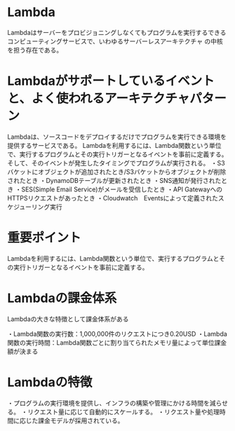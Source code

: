 # Lambda
Lambdaはサーバーをプロビジョニングしなくてもプログラムを実行するできるコンピューティングサービスで、いわゆるサーバーレスアーキテクチャ
の中核を担う存在である。

# Lambdaがサポートしているイベントと、よく使われるアーキテクチャパターン
Lambdaは、ソースコードをデプロイするだけでプログラムを実行できる環境を提供するサービスである。
Lambdaを利用するには、Lambda関数という単位で、実行するプログラムとその実行トリガーとなるイベントを事前に定義する。
そして、そのイベントが発生したタイミングでプログラムが実行される。
・S3バケットにオブジェクトが追加されたとき/S3バケットからオブジェクトが削除されたとき
・DynamoDBテーブルが更新されたとき
・SNS通知が発行されたとき
・SES(Simple Email Service)がメールを受信したとき
・API GatewayへのHTTPSリクエストがあったとき
・Cloudwatch　Eventsによって定義されたスケジューリング実行

# 重要ポイント
Lambdaを利用するには、Lambda関数という単位で、実行するプログラムとその実行トリガーとなるイベントを事前に定義する。

# Lambdaの課金体系
Lambdaの大きな特徴として課金体系がある

・Lambda関数の実行数：1,000,000件のリクエストにつき0.20USD
・Lambda関数の実行時間：Lambda関数ごとに割り当てられたメモリ量によって単位課金額が決まる

# Lambdaの特徴
・プログラムの実行環境を提供し、インフラの構築や管理にかける時間を減らせる。
・リクエスト量に応じて自動的にスケールする。
・リクエスト量や処理時間に応じた課金モデルが採用されている。
